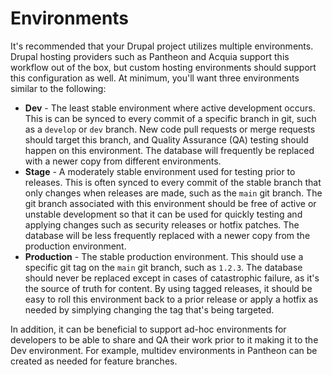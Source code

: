 # Environments

It's recommended that your Drupal project utilizes multiple environments. Drupal hosting providers such as Pantheon and Acquia support this workflow out of the box, but custom hosting environments should support this configuration as well. At minimum, you'll want three environments similar to the following:

* **Dev** - The least stable environment where active development occurs. This is can be synced to every commit of a specific branch in git, such as a `develop` or `dev` branch. New code pull requests or merge requests should target this branch, and Quality Assurance (QA) testing should happen on this environment. The database will frequently be replaced with a newer copy from different environments.
* **Stage** - A moderately stable environment used for testing prior to releases. This is often synced to every commit of the stable branch that only changes when releases are made, such as the `main` git branch. The git branch associated with this environment should be free of active or unstable development so that it can be used for quickly testing and applying changes such as security releases or hotfix patches. The database will be less frequently replaced with a newer copy from the production environment.
* **Production** - The stable production environment. This should use a specific git tag on the `main` git branch, such as `1.2.3`. The database should never be replaced except in cases of catastrophic failure, as it's the source of truth for content. By using tagged releases, it should be easy to roll this environment back to a prior release or apply a hotfix as needed by simplying changing the tag that's being targeted.

In addition, it can be beneficial to support ad-hoc environments for developers to be able to share and QA their work prior to it making it to the Dev environment. For example, multidev environments in Pantheon can be created as needed for feature branches.